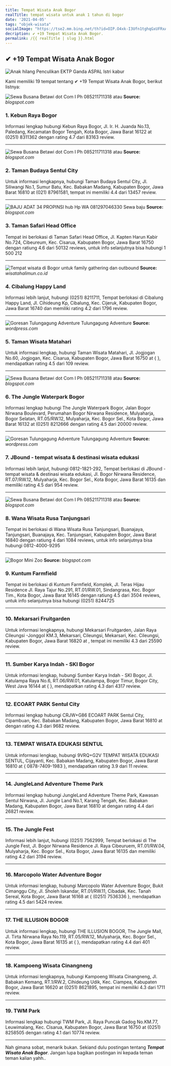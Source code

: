 ```yaml
---
title: Tempat Wisata Anak Bogor
realTitle: tempat wisata untuk anak 1 tahun di bogor
date: '2021-04-05'
tags: "objek-wisata"
socialImage: "https://tse2.mm.bing.net/th?id=OIP.O4xk-I3Ufn1tghqGxUFRxAHaJS&amp;pid=15.1"
decription: ✔ +19 Tempat Wisata Anak Bogor.
permalink: /{{ realTitle | slug }}.html
---
```


## ✔ +19 Tempat Wisata Anak Bogor

![Anak hilang Penculikan EKTP Ganda  ASPAL Istri kabur ](https://2.bp.blogspot.com/-oT0dhernYCY/V_pXojRTAfI/AAAAAAAAAL8/a31nvYIxP5Qf5gIxdxUw4phQr7sP7fZBACLcB/s1600/A%2BPOLISI%2BNANA%2B998.jpg)



Kami memiliki 19 tempat tentang ✔ +19 Tempat Wisata Anak Bogor, berikut listnya:



![Sewa Busana Betawi dot Com I Ph 085211711318 atau ](https://tse3.mm.bing.net/th?id=OIP.8HaKJ6FXPM281ciHwwFBKQHaLH&amp;pid=15.1)
**Source:** _blogspot.com_


### 1. Kebun Raya Bogor



Informasi lengkap hubungi Kebun Raya Bogor, Jl. Ir. H. Juanda No.13, Paledang, Kecamatan Bogor Tengah, Kota Bogor, Jawa Barat 16122 at (0251) 8311362 dengan rating 4.7 dari 83163 review.

---


![Sewa Busana Betawi dot Com I Ph 085211711318 atau ](https://tse2.mm.bing.net/th?id=OIP.i6StW8sUv__j7xsjOqpzbwHaLI&amp;pid=15.1)
**Source:** _blogspot.com_


### 2. Taman Budaya Sentul City



Untuk informasi lengkapnya, hubungi Taman Budaya Sentul City, Jl. Siliwangi No.1, Sumur Batu, Kec. Babakan Madang, Kabupaten Bogor, Jawa Barat 16810 at (021) 87961581, tempat ini memiliki 4.4 dari 13457 review.

---


![BAJU ADAT 34 PROPINSI hub Hp  WA 081297046330 Sewa baju ](https://tse1.mm.bing.net/th?id=OIP.61A81QPwPRZXAG_MFpE5NgHaH2&amp;pid=15.1)
**Source:** _blogspot.com_


### 3. Taman Safari Head Office



Tempat ini berlokasi di Taman Safari Head Office, Jl. Kapten Harun Kabir No.724, Cibeureum, Kec. Cisarua, Kabupaten Bogor, Jawa Barat 16750 dengan ratiung 4.6 dari 50132 reviews, untuk info selanjutnya bisa hubungi 1 500 212

---


![Tempat wisata di Bogor untuk family gathering dan outbound](https://tse1.mm.bing.net/th?id=OIP.XLxfsOkNtmXAWVrYfvBFfwHaDt&amp;pid=15.1)
**Source:** _wisatahalimun.co.id_


### 4. Cibalung Happy Land



Informasi lebih lanjut, hubungi (0251) 8211711, Tempat berlokasi di Cibalung Happy Land, Jl. Cihideung Kp, Cibalung, Kec. Cijeruk, Kabupaten Bogor, Jawa Barat 16740 dan memiliki rating 4.2 dari 1796 review.

---


![Goresan Tulungagung Adventure Tulungagung Adventure ](https://tse3.mm.bing.net/th?id=OIP.vpBjNujI5B7IprOLcImxhQHaHS&amp;pid=15.1)
**Source:** _wordpress.com_


### 5. Taman Wisata Matahari



Untuk informasi lengkap, hubungi Taman Wisata Matahari, Jl. Jogjogan No.60, Jogjogan, Kec. Cisarua, Kabupaten Bogor, Jawa Barat 16750 at {  }, mendapatkan rating 4.5 dari 109 review.

---


![Sewa Busana Betawi dot Com I Ph 085211711318 atau ](https://tse1.mm.bing.net/th?id=OIP.coN7OrKn0i0e7cwHsGAbtwHaHa&amp;pid=15.1)
**Source:** _blogspot.com_


### 6. The Jungle Waterpark Bogor



Informasi lengkap hubungi The Jungle Waterpark Bogor, Jalan Bogor Nirwana Boulevard, Perumahan Bogor Nirwana Residence, Mulyaharja, Bogor Selatan, RT.05/RW.12, Mulyaharja, Kec. Bogor Sel., Kota Bogor, Jawa Barat 16132 at (0251) 8212666 dengan rating 4.5 dari 20000 review.

---


![Goresan Tulungagung Adventure Tulungagung Adventure ](https://tse2.mm.bing.net/th?id=OIP.JcmAPDb_SAZkO9rXI-nqbwHaF1&amp;pid=15.1)
**Source:** _wordpress.com_


### 7. JBound - tempat wisata &amp; destinasi wisata edukasi



Informasi lebih lanjut, hubungi 0812-1821-292, Tempat berlokasi di JBound - tempat wisata &amp; destinasi wisata edukasi, Jl. Bogor Nirwana Residence, RT.07/RW.12, Mulyaharja, Kec. Bogor Sel., Kota Bogor, Jawa Barat 16135 dan memiliki rating 4.5 dari 954 review.

---


![Sewa Busana Betawi dot Com I Ph 085211711318 atau ](https://tse2.mm.bing.net/th?id=OIP.5tAOi9WW15IFmKU_A0SFeAAAAA&amp;pid=15.1)
**Source:** _blogspot.com_


### 8. Wana Wisata Rusa Tanjungsari



Tempat ini berlokasi di Wana Wisata Rusa Tanjungsari, Buanajaya, Tanjungsari, Buanajaya, Kec. Tanjungsari, Kabupaten Bogor, Jawa Barat 16840 dengan ratiung 4 dari 1084 reviews, untuk info selanjutnya bisa hubungi 0812-4000-9295

---


![Bogor Mini Zoo](https://tse4.mm.bing.net/th?id=OIP.fmBfzkGg4WCkoP1tcxaO8QHaJ4&amp;pid=15.1)
**Source:** _blogspot.com_


### 9. Kuntum Farmfield



Tempat ini berlokasi di Kuntum Farmfield, Komplek, Jl. Teras Hijau Residence Jl. Raya Tajur No.291, RT.01/RW.01, Sindangrasa, Kec. Bogor Tim., Kota Bogor, Jawa Barat 16145 dengan ratiung 4.5 dari 3504 reviews, untuk info selanjutnya bisa hubungi (0251) 8244725

---


### 10. Mekarsari Fruitgarden



Untuk informasi lengkapnya, hubungi Mekarsari Fruitgarden, Jalan Raya Cileungsi -Jonggol KM.3, Mekarsari, Cileungsi, Mekarsari, Kec. Cileungsi, Kabupaten Bogor, Jawa Barat 16820 at , tempat ini memiliki 4.3 dari 25590 review.

---


### 11. Sumber Karya Indah - SKI Bogor



Untuk informasi lengkap, hubungi Sumber Karya Indah - SKI Bogor, Jl. Katulampa Raya No.6, RT.06/RW.01, Katulampa, Bogor Timur, Bogor City, West Java 16144 at {  }, mendapatkan rating 4.3 dari 4317 review.

---


### 12. ECOART PARK Sentul City



Informasi lengkap hubungi CRJW+G86 ECOART PARK Sentul City, Cipambuan, Kec. Babakan Madang, Kabupaten Bogor, Jawa Barat 16810 at  dengan rating 4.3 dari 9682 review.

---


### 13. TEMPAT WISATA EDUKASI SENTUL



Untuk informasi lengkap, hubungi 9VRQ+G2V TEMPAT WISATA EDUKASI SENTUL, Cijayanti, Kec. Babakan Madang, Kabupaten Bogor, Jawa Barat 16810 at { 0878-7409-1983 }, mendapatkan rating 3.9 dari 11 review.

---


### 14. JungleLand Adventure Theme Park



Informasi lengkap hubungi JungleLand Adventure Theme Park, Kawasan Sentul Nirwana, Jl. Jungle Land No.1, Karang Tengah, Kec. Babakan Madang, Kabupaten Bogor, Jawa Barat 16810 at  dengan rating 4.4 dari 26821 review.

---


### 15. The Jungle Fest



Informasi lebih lanjut, hubungi (0251) 7562999, Tempat berlokasi di The Jungle Fest, Jl. Bogor Nirwana Residence Jl. Raya Cibeuruem, RT.01/RW.04, Mulyaharja, Kec. Bogor Sel., Kota Bogor, Jawa Barat 16135 dan memiliki rating 4.2 dari 3194 review.

---


### 16. Marcopolo Water Adventure Bogor



Untuk informasi lengkap, hubungi Marcopolo Water Adventure Bogor, Bukit Cimanggu City, Jl. Sholeh Iskandar, RT.01/RW.11, Cibadak, Kec. Tanah Sereal, Kota Bogor, Jawa Barat 16168 at { (0251) 7536336 }, mendapatkan rating 4.5 dari 5424 review.

---


### 17. THE ILLUSION BOGOR



Untuk informasi lengkap, hubungi THE ILLUSION BOGOR, The Jungle Mall, Jl. Tirta Nirwana Raya No.119, RT.05/RW.12, Mulyaharja, Kec. Bogor Sel., Kota Bogor, Jawa Barat 16135 at {  }, mendapatkan rating 4.4 dari 401 review.

---


### 18. Kampoeng Wisata Cinangneng



Untuk informasi lengkapnya, hubungi Kampoeng Wisata Cinangneng, Jl. Babakan Kemang, RT.1/RW.2, Cihideung Udik, Kec. Ciampea, Kabupaten Bogor, Jawa Barat 16620 at (0251) 8621895, tempat ini memiliki 4.3 dari 1711 review.

---


### 19. TWM Park



Informasi lengkap hubungi TWM Park, Jl. Raya Puncak Gadog No.KM.77, Leuwimalang, Kec. Cisarua, Kabupaten Bogor, Jawa Barat 16750 at (0251) 8258505 dengan rating 4.1 dari 10774 review.

---









Nah gimana sobat, menarik bukan. Sekiand dulu postingan tentang ***Tempat Wisata Anak Bogor***. Jangan lupa bagikan postingan ini kepada teman teman kalian yahh..
